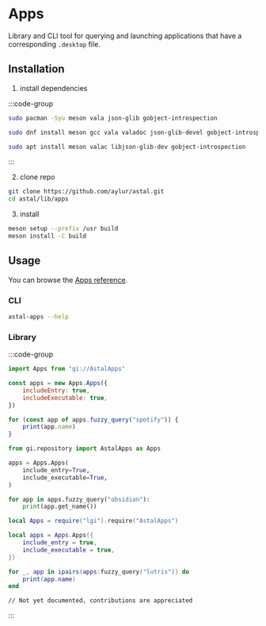 # Apps

Library and CLI tool for querying and launching
applications that have a corresponding `.desktop` file.

## Installation

1. install dependencies

:::code-group

```sh [<i class="devicon-archlinux-plain"></i> Arch]
sudo pacman -Syu meson vala json-glib gobject-introspection
```

```sh [<i class="devicon-fedora-plain"></i> Fedora]
sudo dnf install meson gcc vala valadoc json-glib-devel gobject-introspection-devel
```

```sh [<i class="devicon-ubuntu-plain"></i> Ubuntu]
sudo apt install meson valac libjson-glib-dev gobject-introspection
```

:::

2. clone repo

```sh
git clone https://github.com/aylur/astal.git
cd astal/lib/apps
```

3. install

```sh
meson setup --prefix /usr build
meson install -C build
```

## Usage

You can browse the [Apps reference](https://aylur.github.io/libastal/apps).

### CLI

```sh
astal-apps --help
```

### Library

:::code-group

```js [<i class="devicon-javascript-plain"></i> JavaScript]
import Apps from "gi://AstalApps"

const apps = new Apps.Apps({
    includeEntry: true,
    includeExecutable: true,
})

for (const app of apps.fuzzy_query("spotify")) {
    print(app.name)
}
```

```py [<i class="devicon-python-plain"></i> Python]
from gi.repository import AstalApps as Apps

apps = Apps.Apps(
    include_entry=True,
    include_executable=True,
)

for app in apps.fuzzy_query("obsidian"):
    print(app.get_name())

```

```lua [<i class="devicon-lua-plain"></i> Lua]
local Apps = require("lgi").require("AstalApps")

local apps = Apps.Apps({
    include_entry = true,
    include_executable = true,
})

for _, app in ipairs(apps:fuzzy_query("lutris")) do
    print(app.name)
end
```

```vala [<i class="devicon-vala-plain"></i> Vala]
// Not yet documented, contributions are appreciated
```

:::
